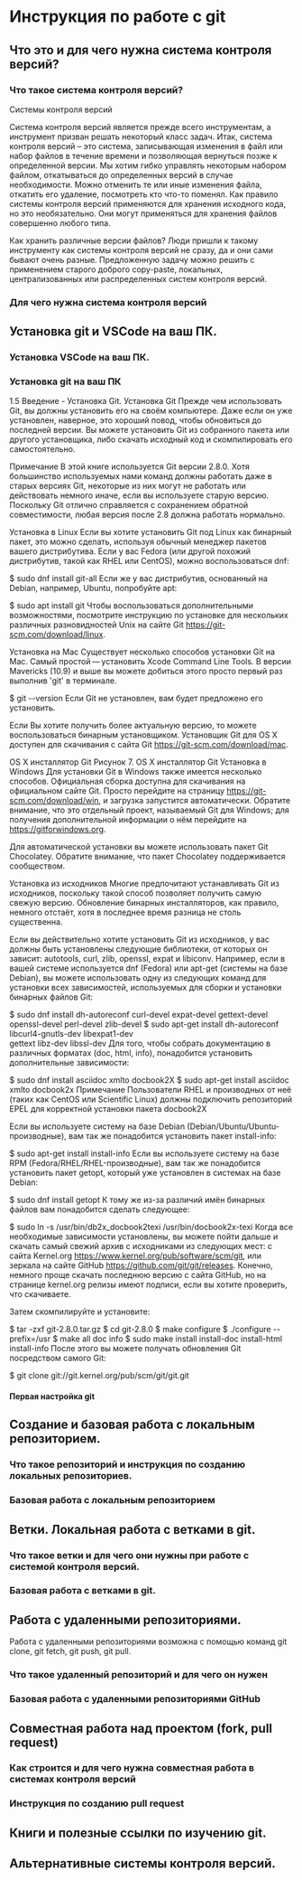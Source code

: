 # Инструкция по работе с git

## Что это и для чего нужна система контроля версий?

### Что такое система контроля версий?

Системы контроля версий

Система контроля версий является прежде всего инструментам, а инструмент призван решать некоторый класс задач. Итак, система контроля версий – это система, записывающая изменения
в файл или набор файлов в течение времени и позволяющая вернуться позже к определенной версии. Мы хотим гибко управлять некоторым набором файлом, откатываться до определенных версий в случае необходимости. Можно отменить те или иные изменения файла, откатить его удаление, посмотреть кто что-то поменял. Как правило системы контроля версий применяются для хранения исходного кода, но это необязательно. Они могут применяться для хранения файлов совершенно любого типа.

Как хранить различные версии файлов? Люди пришли к такому инструменту как системы контроля версий не сразу, да и они сами бывают очень разные. Предложенную задачу можно решить с применением старого доброго copy-paste, локальных, централизованных или распределенных систем контроля версий.

### Для чего нужна система контроля версий

## Установка git и VSCode на ваш ПК.

### Установка VSCode на ваш ПК.

### Установка git на ваш ПК

1.5 Введение - Установка Git.
Установка Git
Прежде чем использовать Git, вы должны установить его на своём компьютере. Даже если он уже установлен, наверное, это хороший повод, чтобы обновиться до последней версии. Вы можете установить Git из собранного пакета или другого установщика, либо скачать исходный код и скомпилировать его самостоятельно.

Примечание
В этой книге используется Git версии 2.8.0. Хотя большинство используемых нами команд должны работать даже в старых версиях Git, некоторые из них могут не работать или действовать немного иначе, если вы используете старую версию. Поскольку Git отлично справляется с сохранением обратной совместимости, любая версия после 2.8 должна работать нормально.

Установка в Linux
Если вы хотите установить Git под Linux как бинарный пакет, это можно сделать, используя обычный менеджер пакетов вашего дистрибутива. Если у вас Fedora (или другой похожий дистрибутив, такой как RHEL или CentOS), можно воспользоваться dnf:

$ sudo dnf install git-all
Если же у вас дистрибутив, основанный на Debian, например, Ubuntu, попробуйте apt:

$ sudo apt install git
Чтобы воспользоваться дополнительными возможностями, посмотрите инструкцию по установке для нескольких различных разновидностей Unix на сайте Git https://git-scm.com/download/linux.

Установка на Mac
Существует несколько способов установки Git на Mac. Самый простой — установить Xcode Command Line Tools. В версии Mavericks (10.9) и выше вы можете добиться этого просто первый раз выполнив 'git' в терминале.

$ git --version
Если Git не установлен, вам будет предложено его установить.

Если Вы хотите получить более актуальную версию, то можете воспользоваться бинарным установщиком. Установщик Git для OS X доступен для скачивания с сайта Git https://git-scm.com/download/mac.

OS X инсталлятор Git
Рисунок 7. OS X инсталлятор Git
Установка в Windows
Для установки Git в Windows также имеется несколько способов. Официальная сборка доступна для скачивания на официальном сайте Git. Просто перейдите на страницу https://git-scm.com/download/win, и загрузка запустится автоматически. Обратите внимание, что это отдельный проект, называемый Git для Windows; для получения дополнительной информации о нём перейдите на https://gitforwindows.org.

Для автоматической установки вы можете использовать пакет Git Chocolatey. Обратите внимание, что пакет Chocolatey поддерживается сообществом.

Установка из исходников
Многие предпочитают устанавливать Git из исходников, поскольку такой способ позволяет получить самую свежую версию. Обновление бинарных инсталляторов, как правило, немного отстаёт, хотя в последнее время разница не столь существенна.

Если вы действительно хотите установить Git из исходников, у вас должны быть установлены следующие библиотеки, от которых он зависит: autotools, curl, zlib, openssl, expat и libiconv. Например, если в вашей системе используется dnf (Fedora) или apt-get (системы на базе Debian), вы можете использовать одну из следующих команд для установки всех зависимостей, используемых для сборки и установки бинарных файлов Git:

$ sudo dnf install dh-autoreconf curl-devel expat-devel gettext-devel \
  openssl-devel perl-devel zlib-devel
$ sudo apt-get install dh-autoreconf libcurl4-gnutls-dev libexpat1-dev \
  gettext libz-dev libssl-dev
Для того, чтобы собрать документацию в различных форматах (doc, html, info), понадобится установить дополнительные зависимости:

$ sudo dnf install asciidoc xmlto docbook2X
$ sudo apt-get install asciidoc xmlto docbook2x
Примечание
Пользователи RHEL и производных от неё (таких как CentOS или Scientific Linux) должны подключить репозиторий EPEL для корректной установки пакета docbook2X

Если вы используете систему на базе Debian (Debian/Ubuntu/Ubuntu-производные), вам так же понадобится установить пакет install-info:

$ sudo apt-get install install-info
Если вы используете систему на базе RPM (Fedora/RHEL/RHEL-производные), вам так же понадобится установить пакет getopt, который уже установлен в системах на базе Debian:

$ sudo dnf install getopt
К тому же из-за различий имён бинарных файлов вам понадобится сделать следующее:

$ sudo ln -s /usr/bin/db2x_docbook2texi /usr/bin/docbook2x-texi
Когда все необходимые зависимости установлены, вы можете пойти дальше и скачать самый свежий архив с исходниками из следующих мест: с сайта Kernel.org https://www.kernel.org/pub/software/scm/git, или зеркала на сайте GitHub https://github.com/git/git/releases. Конечно, немного проще скачать последнюю версию с сайта GitHub, но на странице kernel.org релизы имеют подписи, если вы хотите проверить, что скачиваете.

Затем скомпилируйте и установите:

$ tar -zxf git-2.8.0.tar.gz
$ cd git-2.8.0
$ make configure
$ ./configure --prefix=/usr
$ make all doc info
$ sudo make install install-doc install-html install-info
После этого вы можете получать обновления Git посредством самого Git:

$ git clone git://git.kernel.org/pub/scm/git/git.git

#### Первая настройка git

## Создание и базовая работа с локальным репозиторием.

### Что такое репозиторий и инструкция по созданию локальных репозиториев.

### Базовая работа с локальным репозиторием

## Ветки. Локальная работа с ветками в git.

### Что такое ветки и для чего они нужны при работе с системой контроля версий.

### Базовая работа с ветками в git.

## Работа с удаленными репозиториями.

Работа с удаленными репозиториями возможна с помощью команд git clone, git fetch, git push, git pull. 

### Что такое удаленный репозиторий и для чего он нужен

### Базовая работа с удаленными репозиториями GitHub

## Совместная работа над проектом (fork, pull request)

### Как строится и для чего нужна совместная работа в системах контроля версий

### Инструкция по созданию pull request

## Книги и полезные ссылки по изучению git.

## Альтернативные системы контроля версий.
